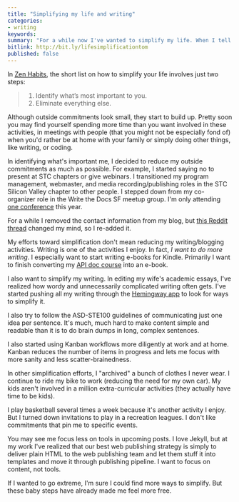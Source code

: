 ```yaml
---
title: "Simplifying my life and writing"
categories:
- writing
keywords:
summary: "For a while now I've wanted to simplify my life. When I tell this to people, almost everyone can relate. But the move toward simplicity isn't just about removing busy-ness. Simplicity lets you focus on the things you actually want to do, rather than those things you feel obligated to do but have no desire to do. I have a goal to simplify my writing style as well, using tools such as the Hemingway app and other simplicity principles."
bitlink: http://bit.ly/lifesimplificationtom
published: false
---
```


In [Zen Habits][zen], the short list on how to simplify your life involves just two steps:

<blockquote>
<ol>
<li>Identify what’s most important to you.</li>
<li>Eliminate everything else.</li>
</ol>
</blockquote>

Although outside commitments look small, they start to build up. Pretty soon you may find yourself spending more time than you want involved in these activities, in meetings with people (that you might not be especially fond of) when you'd rather be at home with your family or simply doing other things, like writing, or coding.

In identifying what's important me, I decided to reduce my outside commitments as much as possible. For example, I started saying no to present at STC chapters or give webinars. I transitioned my program management, webmaster, and media recording/publishing roles in the STC Silicon Valley chapter to other people. I stepped down from my co-organizer role in the Write the Docs SF meetup group. I'm only attending [one conference](http://www.writethedocs.org/conf/na/2017/speakers/#speaker-tom-johnson) this year.

For a while I removed the contact information from my blog, but [this Reddit thread](https://www.reddit.com/r/technicalwriting/comments/5x2d6s/hosting_documentation_on_github_pages/) changed my mind, so I re-added it.

My efforts toward simplification don't mean reducing my writing/blogging activities. Writing is one of the activities I enjoy. In fact, *I want to do more writing*. I especially want to start writing e-books for Kindle. Primarily I want to finish converting my [API doc course](http://idratherbewriting.com/docapis_course_overview/) into an e-book.

I also want to simplify my writing. In editing my wife's academic essays, I've realized how wordy and unnecessarily complicated writing often gets. I've started pushing all my writing through the [Hemingway app][hemingway] to look for ways to simplify it.

I also try to follow the ASD-STE100 guidelines of communicating just one idea per sentence. It's much, much hard to make content simple and readable than it is to do brain dumps in long, complex sentences.

I also started using Kanban workflows more diligently at work and at home. Kanban reduces the number of items in progress and lets me focus with more sanity and less scatter-brainedness.

In other simplification efforts, I "archived" a bunch of clothes I never wear. I continue to ride my bike to work (reducing the need for my own car). My kids aren't involved in a million extra-curricular activities (they actually have time to be kids).

I play basketball several times a week because it's another activity I enjoy. But I turned down invitations to play in a recreation leagues. I don't like commitments that pin me to specific events.

You may see me focus less on tools in upcoming posts. I love Jekyll, but at my work I've realized that our best web publishing strategy is simply to deliver plain HTML to the web publishing team and let them stuff it into templates and move it through publishing pipeline. I want to focus on content, not tools.

If I wanted to go extreme, I'm sure I could find more ways to simplify. But these baby steps have already made me feel more free.


[zen]: https://zenhabits.net/simple-living-manifesto-72-ideas-to-simplify-your-life/
[hemingway]: http://hemingwayapp.com/
